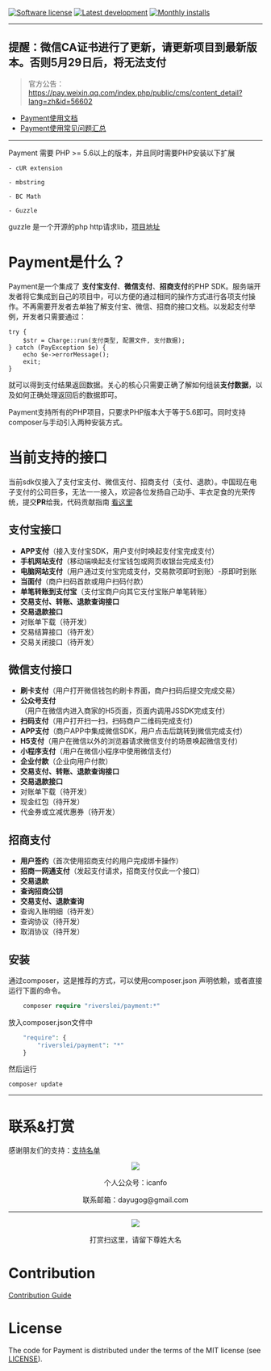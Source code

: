 [![Software license][ico-license]](LICENSE)
[![Latest development][ico-version-dev]][link-packagist]
[![Monthly installs][ico-downloads-monthly]][link-downloads]

-----

## 提醒：微信CA证书进行了更新，请更新项目到最新版本。否则5月29日后，将无法支付
> 官方公告： https://pay.weixin.qq.com/index.php/public/cms/content_detail?lang=zh&id=56602

- [Payment使用文档](https://helei112g1.gitbooks.io/payment-sdk/content/)
- [Payment使用常见问题汇总](https://helei112g1.gitbooks.io/payment-sdk/content/faq.html)


----

Payment 需要 PHP &gt;= 5.6以上的版本，并且同时需要PHP安装以下扩展

```
- cUR extension

- mbstring

- BC Math

- Guzzle
```
guzzle 是一个开源的php http请求lib，[项目地址](https://github.com/guzzle/guzzle)

# Payment是什么？

Payment是一个集成了 **支付宝支付**、**微信支付**、**招商支付**的PHP SDK。服务端开发者将它集成到自己的项目中，可以方便的通过相同的操作方式进行各项支付操作。不再需要开发者去单独了解支付宝、微信、招商的接口文档。以发起支付举例，开发者只需要通过：

```
try {
    $str = Charge::run(支付类型, 配置文件, 支付数据);
} catch (PayException $e) {
    echo $e->errorMessage();
    exit;
}
```

就可以得到支付结果返回数据。关心的核心只需要正确了解如何组装**支付数据**，以及如何正确处理返回后的数据即可。

Payment支持所有的PHP项目，只要求PHP版本大于等于5.6即可。同时支持composer与手动引入两种安装方式。

# 当前支持的接口

当前sdk仅接入了支付宝支付、微信支付、招商支付（支付、退款）。中国现在电子支付的公司巨多，无法一一接入，欢迎各位发扬自己动手、丰衣足食的光荣传统，提交**PR**给我，代码贡献指南 [看这里](CONTRIBUTING.md)

## 支付宝接口

* **APP支付**（接入支付宝SDK，用户支付时唤起支付宝完成支付）
* **手机网站支付**（移动端唤起支付宝钱包或网页收银台完成支付）
* **电脑网站支付**（用户通过支付宝完成支付，交易款项即时到账）-原即时到账
* **当面付**（商户扫码首款或用户扫码付款）
* **单笔转账到支付宝**（支付宝商户向其它支付宝账户单笔转账）
* **交易支付、转账、退款查询接口**
* **交易退款接口**
* 对账单下载（待开发）
* 交易结算接口（待开发）
* 交易关闭接口（待开发）

## 微信支付接口

* **刷卡支付**（用户打开微信钱包的刷卡界面，商户扫码后提交完成交易）
* **公众号支付**（用户在微信内进入商家的H5页面，页面内调用JSSDK完成支付）
* **扫码支付**（用户打开扫一扫，扫码商户二维码完成支付）
* **APP支付**（商户APP中集成微信SDK，用户点击后跳转到微信完成支付）
* **H5支付**（用户在微信以外的浏览器请求微信支付的场景唤起微信支付）
* **小程序支付**（用户在微信小程序中使用微信支付）
* **企业付款**（企业向用户付款）
* **交易支付、转账、退款查询接口**
* **交易退款接口**
* 对账单下载（待开发）
* 现金红包（待开发）
* 代金券或立减优惠券（待开发）

## 招商支付

* **用户签约**（首次使用招商支付的用户完成绑卡操作）
* **招商一网通支付**（发起支付请求，招商支付仅此一个接口）
* **交易退款**
* **查询招商公钥**
* **交易支付、退款查询**
* 查询入账明细（待开发）
* 查询协议（待开发）
* 取消协议（待开发）

## 安装

通过composer，这是推荐的方式，可以使用composer.json 声明依赖，或者直接运行下面的命令。

```php
    composer require "riverslei/payment:*"
```

放入composer.json文件中

```php
    "require": {
        "riverslei/payment": "*"
    }
```

然后运行

```
composer update
```
----

# 联系&打赏 #

感谢朋友们的支持：[支持名单](SUPPORT.md)

<p align="center">
    <img src="http://ol59nqr1i.bkt.clouddn.com/mp-qr.jpg">
    <p align="center">个人公众号：icanfo</p>
    <p align="center">联系邮箱：dayugog@gmail.com</p>
</p>

----

<p align="center">
    <img src="http://ol59nqr1i.bkt.clouddn.com/pay-qr.jpg?imageView2/2/w/500/h/400">
    <p align="center">打赏扫这里，请留下尊姓大名</p>
</p>

# Contribution #
[Contribution Guide](CONTRIBUTING.md)

# License #

The code for Payment is distributed under the terms of the MIT license (see [LICENSE](LICENSE)).


[ico-license]: https://img.shields.io/github/license/helei112g/payment.svg
[ico-version-dev]: https://img.shields.io/packagist/vpre/riverslei/payment.svg
[ico-downloads-monthly]: https://img.shields.io/packagist/dm/riverslei/payment.svg?style=flat-square

[link-packagist]: https://packagist.org/packages/riverslei/payment
[link-downloads]: https://packagist.org/packages/riverslei/payment/stats
